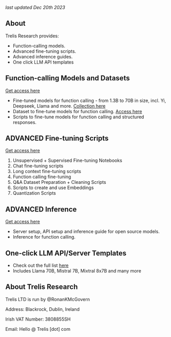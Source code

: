 *last updated Dec 20th 2023*
## About
Trelis Research provides:
- Function-calling models.
- Advanced fine-tuning scripts.
- Advanced inference guides.
- One click LLM API templates

## Function-calling Models and Datasets

[Get access here](https://trelis.com/function-calling/)

- Fine-tuned models for function calling - from 1.3B to 70B in size, incl. Yi, Deepseek, Llama and more. [Collection here](https://huggingface.co/collections/Trelis/function-calling-v3-657199ecbe378693925c7915)
- Dataset to fine-tune models for function calling. [Access here](https://huggingface.co/datasets/Trelis/function_calling_v3)
- Scripts to fine-tune models for function calling and structured responses.

## ADVANCED Fine-tuning Scripts

[Get access here](https://trelis.com/advanced-fine-tuning-scripts/)

1. Unsupervised + Supervised Fine-tuning Notebooks
1. Chat fine-tuning scripts
1. Long context fine-tuning scripts
1. Function calling fine-tuning
1. Q&A Dataset Preparation + Cleaning Scripts
1. Scripts to create and use Embeddings
1. Quantization Scripts

## ADVANCED Inference

[Get access here](https://trelis.com/enterprise-server-api-and-inference-guide/)

- Server setup, API setup and inference guide for open source models.
- Inference for function calling.

## One-click LLM API/Server Templates
- Check out the full list [here](https://github.com/TrelisResearch/one-click-llms)
- Includes Llama 70B, Mistral 7B, Mixtral 8x7B and many more

## About Trelis Research
Trelis LTD is run by @RonanKMcGovern

Address: Blackrock, Dublin, Ireland

Irish VAT Number: 3808855SH

Email: Hello @ Trelis [dot] com
